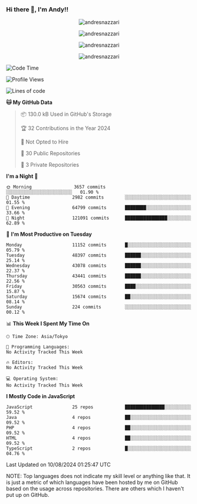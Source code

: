 ### Hi there 👋, I'm Andy!!

<p align="center" >
  <img src="https://github-profile-trophy.vercel.app/?username=AndresNazzari&theme=dracula&column=-1" alt="andresnazzari"/>
</p>

<p align="center">
  <img  src="https://github-readme-stats.vercel.app/api?username=AndresNazzari&count_private=true&show_icons=true&theme=dracula" alt="andresnazzari"/>
</p>
<p align="center">
  <img  src="https://github-readme-stats.vercel.app/api/top-langs/?username=AndresNazzari&layout=compact" alt="andresnazzari"/>
</p>
<p align="center" >
  <img src="https://github-readme-stats.vercel.app/api/wakatime?username=AndresNazzari" alt="andresnazzari"/>
</p>

<!--START_SECTION:waka-->
![Code Time](http://img.shields.io/badge/Code%20Time-966%20hrs%209%20mins-blue)

![Profile Views](http://img.shields.io/badge/Profile%20Views-6-blue)

![Lines of code](https://img.shields.io/badge/From%20Hello%20World%20I%27ve%20Written-40.3%20million%20lines%20of%20code-blue)

**🐱 My GitHub Data** 

> 📦 130.0 kB Used in GitHub's Storage 
 > 
> 🏆 32 Contributions in the Year 2024
 > 
> 🚫 Not Opted to Hire
 > 
> 📜 30 Public Repositories 
 > 
> 🔑 3 Private Repositories 
 > 
**I'm a Night 🦉** 

```text
🌞 Morning                3657 commits        ░░░░░░░░░░░░░░░░░░░░░░░░░   01.90 % 
🌆 Daytime                2982 commits        ░░░░░░░░░░░░░░░░░░░░░░░░░   01.55 % 
🌃 Evening                64799 commits       ████████░░░░░░░░░░░░░░░░░   33.66 % 
🌙 Night                  121091 commits      ████████████████░░░░░░░░░   62.89 % 
```
📅 **I'm Most Productive on Tuesday** 

```text
Monday                   11152 commits       █░░░░░░░░░░░░░░░░░░░░░░░░   05.79 % 
Tuesday                  48397 commits       ██████░░░░░░░░░░░░░░░░░░░   25.14 % 
Wednesday                43078 commits       ██████░░░░░░░░░░░░░░░░░░░   22.37 % 
Thursday                 43441 commits       ██████░░░░░░░░░░░░░░░░░░░   22.56 % 
Friday                   30563 commits       ████░░░░░░░░░░░░░░░░░░░░░   15.87 % 
Saturday                 15674 commits       ██░░░░░░░░░░░░░░░░░░░░░░░   08.14 % 
Sunday                   224 commits         ░░░░░░░░░░░░░░░░░░░░░░░░░   00.12 % 
```


📊 **This Week I Spent My Time On** 

```text
🕑︎ Time Zone: Asia/Tokyo

💬 Programming Languages: 
No Activity Tracked This Week

🔥 Editors: 
No Activity Tracked This Week

💻 Operating System: 
No Activity Tracked This Week
```

**I Mostly Code in JavaScript** 

```text
JavaScript               25 repos            ███████████████░░░░░░░░░░   59.52 % 
Java                     4 repos             ██░░░░░░░░░░░░░░░░░░░░░░░   09.52 % 
PHP                      4 repos             ██░░░░░░░░░░░░░░░░░░░░░░░   09.52 % 
HTML                     4 repos             ██░░░░░░░░░░░░░░░░░░░░░░░   09.52 % 
TypeScript               2 repos             █░░░░░░░░░░░░░░░░░░░░░░░░   04.76 % 
```




 Last Updated on 10/08/2024 01:25:47 UTC
<!--END_SECTION:waka-->

NOTE: Top languages does not indicate my skill level or anything like that. It is just a metric of which languages have been hosted by me on GitHub based on the usage across repositories. There are others which I haven't put up on GitHub.

<!-- Here are some ideas to get you started:

-   🔭 I’m currently working on ...
-   🌱 I’m currently learning ...
-   👯 I’m looking to collaborate on ...
-   🤔 I’m looking for help with ...
-   💬 Ask me about ...
-   📫 How to reach me: ...
-   😄 Pronouns: ...
-   ⚡ Fun fact: ... -->
